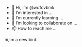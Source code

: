 - 👋 Hi, I’m @wdfcvbmk
- 👀 I’m interested in ...
- 🌱 I’m currently learning ...
- 💞️ I’m looking to collaborate on ...
- 📫 How to reach me ...

<!---
wdfcvbmk/wdfcvbmk is a ✨ special ✨ repository because its `README.md` (this file) appears on your GitHub profile.
You can click the Preview link to take a look at your changes.
--->hi,Im a new bird.
